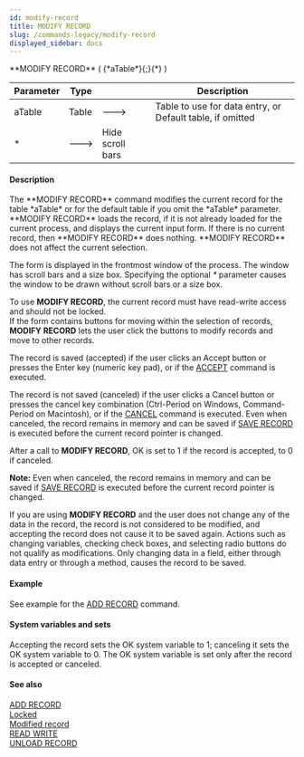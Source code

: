 ```yaml
---
id: modify-record
title: MODIFY RECORD
slug: /commands-legacy/modify-record
displayed_sidebar: docs
---
```


<!--REF #_command_.MODIFY RECORD.Syntax-->**MODIFY RECORD** ( {*aTable*}{;}{*} )<!-- END REF-->
<!--REF #_command_.MODIFY RECORD.Params-->
| Parameter | Type |  | Description |
| --- | --- | --- | --- |
| aTable | Table | &#x1F852; | Table to use for data entry, or Default table, if omitted |
| * | &#x1F852; | Hide scroll bars |

<!-- END REF-->

#### Description 

<!--REF #_command_.MODIFY RECORD.Summary-->The **MODIFY RECORD** command modifies the current record for the table *aTable* or for the default table if you omit the *aTable* parameter.<!-- END REF--> **MODIFY RECORD** loads the record, if it is not already loaded for the current process, and displays the current input form. If there is no current record, then **MODIFY RECORD** does nothing. **MODIFY RECORD** does not affect the current selection.

The form is displayed in the frontmost window of the process. The window has scroll bars and a size box. Specifying the optional *\** parameter causes the window to be drawn without scroll bars or a size box.

To use **MODIFY RECORD**, the current record must have read-write access and should not be locked.  
If the form contains buttons for moving within the selection of records, **MODIFY RECORD** lets the user click the buttons to modify records and move to other records.

The record is saved (accepted) if the user clicks an Accept button or presses the Enter key (numeric key pad), or if the [ACCEPT](accept.md) command is executed. 

The record is not saved (canceled) if the user clicks a Cancel button or presses the cancel key combination (Ctrl-Period on Windows, Command-Period on Macintosh), or if the [CANCEL](cancel.md) command is executed. Even when canceled, the record remains in memory and can be saved if [SAVE RECORD](save-record.md) is executed before the current record pointer is changed. 

After a call to **MODIFY RECORD**, OK is set to 1 if the record is accepted, to 0 if canceled.

**Note:** Even when canceled, the record remains in memory and can be saved if [SAVE RECORD](save-record.md) is executed before the current record pointer is changed. 

If you are using **MODIFY RECORD** and the user does not change any of the data in the record, the record is not considered to be modified, and accepting the record does not cause it to be saved again. Actions such as changing variables, checking check boxes, and selecting radio buttons do not qualify as modifications. Only changing data in a field, either through data entry or through a method, causes the record to be saved.

#### Example 

See example for the [ADD RECORD](add-record.md) command.

#### System variables and sets 

Accepting the record sets the OK system variable to 1; canceling it sets the OK system variable to 0\. The OK system variable is set only after the record is accepted or canceled.

#### See also 

[ADD RECORD](add-record.md)  
[Locked](locked.md)  
[Modified record](modified-record.md)  
[READ WRITE](read-write.md)  
[UNLOAD RECORD](unload-record.md)  